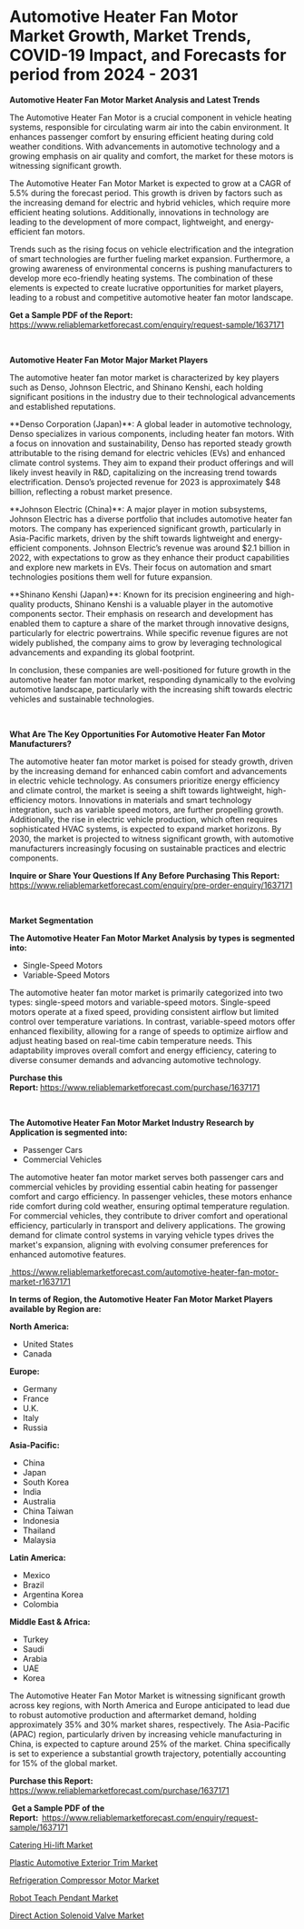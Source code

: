 <p><h1>Automotive Heater Fan Motor Market Growth, Market Trends, COVID-19 Impact, and Forecasts for period from 2024 - 2031</h1></p><p><strong>Automotive Heater Fan Motor Market Analysis and Latest Trends</strong></p>
<p><p>The Automotive Heater Fan Motor is a crucial component in vehicle heating systems, responsible for circulating warm air into the cabin environment. It enhances passenger comfort by ensuring efficient heating during cold weather conditions. With advancements in automotive technology and a growing emphasis on air quality and comfort, the market for these motors is witnessing significant growth.</p><p>The Automotive Heater Fan Motor Market is expected to grow at a CAGR of 5.5% during the forecast period. This growth is driven by factors such as the increasing demand for electric and hybrid vehicles, which require more efficient heating solutions. Additionally, innovations in technology are leading to the development of more compact, lightweight, and energy-efficient fan motors. </p><p>Trends such as the rising focus on vehicle electrification and the integration of smart technologies are further fueling market expansion. Furthermore, a growing awareness of environmental concerns is pushing manufacturers to develop more eco-friendly heating systems. The combination of these elements is expected to create lucrative opportunities for market players, leading to a robust and competitive automotive heater fan motor landscape.</p></p>
<p><strong>Get a Sample PDF of the Report:&nbsp;</strong> <a href="https://www.reliablemarketforecast.com/enquiry/request-sample/1637171?utm_campaign=1159&utm_medium=2&utm_source=Github&utm_content=ia&utm_term=11102024&utm_id=automotive-heater-fan-motor">https://www.reliablemarketforecast.com/enquiry/request-sample/1637171</a></p>
<p>&nbsp;</p>
<p><strong>Automotive Heater Fan Motor Major Market Players</strong></p>
<p><p>The automotive heater fan motor market is characterized by key players such as Denso, Johnson Electric, and Shinano Kenshi, each holding significant positions in the industry due to their technological advancements and established reputations.</p><p>**Denso Corporation (Japan)**: A global leader in automotive technology, Denso specializes in various components, including heater fan motors. With a focus on innovation and sustainability, Denso has reported steady growth attributable to the rising demand for electric vehicles (EVs) and enhanced climate control systems. They aim to expand their product offerings and will likely invest heavily in R&D, capitalizing on the increasing trend towards electrification. Denso’s projected revenue for 2023 is approximately $48 billion, reflecting a robust market presence.</p><p>**Johnson Electric (China)**: A major player in motion subsystems, Johnson Electric has a diverse portfolio that includes automotive heater fan motors. The company has experienced significant growth, particularly in Asia-Pacific markets, driven by the shift towards lightweight and energy-efficient components. Johnson Electric’s revenue was around $2.1 billion in 2022, with expectations to grow as they enhance their product capabilities and explore new markets in EVs. Their focus on automation and smart technologies positions them well for future expansion.</p><p>**Shinano Kenshi (Japan)**: Known for its precision engineering and high-quality products, Shinano Kenshi is a valuable player in the automotive components sector. Their emphasis on research and development has enabled them to capture a share of the market through innovative designs, particularly for electric powertrains. While specific revenue figures are not widely published, the company aims to grow by leveraging technological advancements and expanding its global footprint.</p><p>In conclusion, these companies are well-positioned for future growth in the automotive heater fan motor market, responding dynamically to the evolving automotive landscape, particularly with the increasing shift towards electric vehicles and sustainable technologies.</p></p>
<p>&nbsp;</p>
<p><strong>What Are The Key Opportunities For Automotive Heater Fan Motor Manufacturers?</strong></p>
<p><p>The automotive heater fan motor market is poised for steady growth, driven by the increasing demand for enhanced cabin comfort and advancements in electric vehicle technology. As consumers prioritize energy efficiency and climate control, the market is seeing a shift towards lightweight, high-efficiency motors. Innovations in materials and smart technology integration, such as variable speed motors, are further propelling growth. Additionally, the rise in electric vehicle production, which often requires sophisticated HVAC systems, is expected to expand market horizons. By 2030, the market is projected to witness significant growth, with automotive manufacturers increasingly focusing on sustainable practices and electric components.</p></p>
<p><strong>Inquire or Share Your Questions If Any Before Purchasing This Report:</strong> <a href="https://www.reliablemarketforecast.com/enquiry/pre-order-enquiry/1637171?utm_campaign=1159&utm_medium=2&utm_source=Github&utm_content=ia&utm_term=11102024&utm_id=automotive-heater-fan-motor">https://www.reliablemarketforecast.com/enquiry/pre-order-enquiry/1637171</a></p>
<p>&nbsp;</p>
<p><strong>Market Segmentation</strong></p>
<p><strong>The Automotive Heater Fan Motor Market Analysis by types is segmented into:</strong></p>
<p><ul><li>Single-Speed Motors</li><li>Variable-Speed Motors</li></ul></p>
<p><p>The automotive heater fan motor market is primarily categorized into two types: single-speed motors and variable-speed motors. Single-speed motors operate at a fixed speed, providing consistent airflow but limited control over temperature variations. In contrast, variable-speed motors offer enhanced flexibility, allowing for a range of speeds to optimize airflow and adjust heating based on real-time cabin temperature needs. This adaptability improves overall comfort and energy efficiency, catering to diverse consumer demands and advancing automotive technology.</p></p>
<p><strong>Purchase this Report:&nbsp;</strong><a href="https://www.reliablemarketforecast.com/purchase/1637171?utm_campaign=1159&utm_medium=2&utm_source=Github&utm_content=ia&utm_term=11102024&utm_id=automotive-heater-fan-motor">https://www.reliablemarketforecast.com/purchase/1637171</a></p>
<p>&nbsp;</p>
<p><strong>The Automotive Heater Fan Motor Market Industry Research by Application is segmented into:</strong></p>
<p><ul><li>Passenger Cars</li><li>Commercial Vehicles</li></ul></p>
<p><p>The automotive heater fan motor market serves both passenger cars and commercial vehicles by providing essential cabin heating for passenger comfort and cargo efficiency. In passenger vehicles, these motors enhance ride comfort during cold weather, ensuring optimal temperature regulation. For commercial vehicles, they contribute to driver comfort and operational efficiency, particularly in transport and delivery applications. The growing demand for climate control systems in varying vehicle types drives the market's expansion, aligning with evolving consumer preferences for enhanced automotive features.</p></p>
<p><a href="https://www.reliablemarketforecast.com/automotive-heater-fan-motor-market-r1637171?utm_campaign=1159&utm_medium=2&utm_source=Github&utm_content=ia&utm_term=11102024&utm_id=automotive-heater-fan-motor">&nbsp;https://www.reliablemarketforecast.com/automotive-heater-fan-motor-market-r1637171</a></p>
<p><strong>In terms of Region, the Automotive Heater Fan Motor Market Players available by Region are:</strong></p>
<p>
    <p> <strong> North America: </strong>
        <ul>
            <li>United States</li>
            <li>Canada</li>
        </ul>
        </p> 
    <p> <strong> Europe: </strong>
        <ul>
            <li>Germany</li>
            <li>France</li>
            <li>U.K.</li>
            <li>Italy</li>
            <li>Russia</li>
        </ul>
        </p> 
    <p> <strong> Asia-Pacific: </strong>
        <ul>
            <li>China</li>
            <li>Japan</li>
            <li>South Korea</li>
            <li>India</li>
            <li>Australia</li>
            <li>China Taiwan</li>
            <li>Indonesia</li>
            <li>Thailand</li>
            <li>Malaysia</li>
        </ul>
        </p> 
    <p> <strong> Latin America: </strong>
        <ul>
            <li>Mexico</li>
            <li>Brazil</li>
            <li>Argentina Korea</li>
            <li>Colombia</li>
        </ul>
        </p> 
    <p> <strong> Middle East & Africa: </strong>
        <ul>
            <li>Turkey</li>
            <li>Saudi</li>
            <li>Arabia</li>
            <li>UAE</li>
            <li>Korea</li>
        </ul>
    </p>
    </p>
<p><p>The Automotive Heater Fan Motor Market is witnessing significant growth across key regions, with North America and Europe anticipated to lead due to robust automotive production and aftermarket demand, holding approximately 35% and 30% market shares, respectively. The Asia-Pacific (APAC) region, particularly driven by increasing vehicle manufacturing in China, is expected to capture around 25% of the market. China specifically is set to experience a substantial growth trajectory, potentially accounting for 15% of the global market.</p></p>
<p><strong>Purchase this Report: </strong><a href="https://www.reliablemarketforecast.com/purchase/1637171?utm_campaign=1159&utm_medium=2&utm_source=Github&utm_content=ia&utm_term=11102024&utm_id=automotive-heater-fan-motor">https://www.reliablemarketforecast.com/purchase/1637171</a></p>
<p>&nbsp;<strong>Get a Sample PDF of the Report:&nbsp;&nbsp;</strong><a href="https://www.reliablemarketforecast.com/enquiry/request-sample/1637171?utm_campaign=1159&utm_medium=2&utm_source=Github&utm_content=ia&utm_term=11102024&utm_id=automotive-heater-fan-motor">https://www.reliablemarketforecast.com/enquiry/request-sample/1637171</a></p>
<p><strong></strong></p>
<p><p><a href="https://github.com/michaelhall412/Market-Research-Report-List-1/blob/main/catering-hi-lift-market.md?utm_campaign=1159&utm_medium=2&utm_source=Github&utm_content=ia&utm_term=11102024&utm_id=automotive-heater-fan-motor">Catering Hi-lift Market</a></p><p><a href="https://github.com/aiko92han/Market-Research-Report-List-1/blob/main/plastic-automotive-exterior-trim-market.md?utm_campaign=1159&utm_medium=2&utm_source=Github&utm_content=ia&utm_term=11102024&utm_id=automotive-heater-fan-motor">Plastic Automotive Exterior Trim Market</a></p><p><a href="https://www.linkedin.com/pulse/emerging-refrigeration-compressor-motor-market-opportunities-analysis-aqsle?utm_campaign=1159&utm_medium=2&utm_source=Github&utm_content=ia&utm_term=11102024&utm_id=automotive-heater-fan-motor">Refrigeration Compressor Motor Market</a></p><p><a href="https://issuu.com/reportprime-2/docs/robot-teach-pendant-market-size-203_5e0d9cdfaf3f07?utm_campaign=1159&utm_medium=2&utm_source=Github&utm_content=ia&utm_term=11102024&utm_id=automotive-heater-fan-motor">Robot Teach Pendant Market</a></p><p><a href="https://www.linkedin.com/pulse/global-direct-action-solenoid-valve-industry-analysis-report-market-6izse?utm_campaign=1159&utm_medium=2&utm_source=Github&utm_content=ia&utm_term=11102024&utm_id=automotive-heater-fan-motor">Direct Action Solenoid Valve Market</a></p></p>